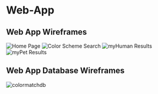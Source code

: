 # Web-App

## Web App Wireframes
![Home Page]()
![Color Scheme Search]()
![myHuman Results]()
![myPet Results]()

## Web App Database Wireframes
![colormatchdb]()